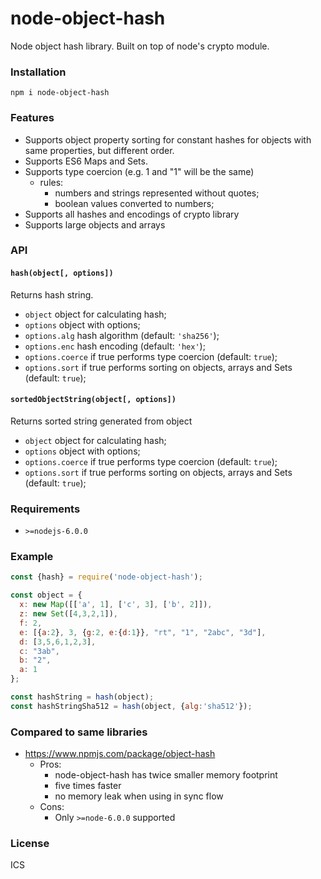 # node-object-hash

Node object hash library. Built on top of node's crypto module.
### Installation
`npm i node-object-hash`
### Features
- Supports object property sorting for constant hashes for objects with same properties, but different order.
- Supports ES6 Maps and Sets.
- Supports type coercion (e.g. 1 and "1" will be the same)
  - rules:
    - numbers and strings represented without quotes;
    - boolean values converted to numbers;
- Supports all hashes and encodings of crypto library
- Supports large objects and arrays

### API

#### `hash(object[, options])`
Returns hash string.
*  `object` object for calculating hash;
*  `options` object with options;
*  `options.alg` hash algorithm (default: `'sha256'`);
*  `options.enc` hash encoding (default: `'hex'`);
*  `options.coerce` if true performs type coercion (default: `true`);
*  `options.sort` if true performs sorting on objects, arrays and Sets (default: `true`);

#### `sortedObjectString(object[, options])`
Returns sorted string generated from object
*  `object` object for calculating hash;
*  `options` object with options;
*  `options.coerce` if true performs type coercion (default: `true`);
*  `options.sort` if true performs sorting on objects, arrays and Sets (default: `true`);

### Requirements
- `>=nodejs-6.0.0`

### Example
```js
const {hash} = require('node-object-hash');

const object = {
  x: new Map([['a', 1], ['c', 3], ['b', 2]]),
  z: new Set([4,3,2,1]),
  f: 2,
  e: [{a:2}, 3, {g:2, e:{d:1}}, "rt", "1", "2abc", "3d"],
  d: [3,5,6,1,2,3],
  c: "3ab",
  b: "2",
  a: 1
};

const hashString = hash(object);
const hashStringSha512 = hash(object, {alg:'sha512'});
```

### Compared to same libraries
* https://www.npmjs.com/package/object-hash
  * Pros:
    * node-object-hash has twice smaller memory footprint
    * five times faster
    * no memory leak when using in sync flow
  * Cons:
    * Only `>=node-6.0.0` supported

### License
ICS

